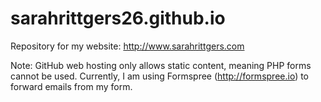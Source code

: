 # sarahrittgers26.github.io
Repository for my website: http://www.sarahrittgers.com

Note: GitHub web hosting only allows static content, meaning PHP forms cannot be used. Currently, I am using Formspree (http://formspree.io) to forward emails from my form.
